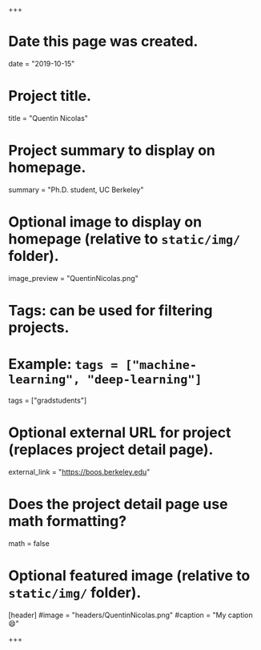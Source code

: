 +++
# Date this page was created.
date = "2019-10-15"

# Project title.
title = "Quentin Nicolas"

# Project summary to display on homepage.
summary = "Ph.D. student, UC Berkeley"

# Optional image to display on homepage (relative to `static/img/` folder).
image_preview = "QuentinNicolas.png"

# Tags: can be used for filtering projects.
# Example: `tags = ["machine-learning", "deep-learning"]`
tags = ["gradstudents"]

# Optional external URL for project (replaces project detail page).
external_link = "https://boos.berkeley.edu"

# Does the project detail page use math formatting?
math = false

# Optional featured image (relative to `static/img/` folder).
[header]
#image = "headers/QuentinNicolas.png"
#caption = "My caption :smile:"

+++


